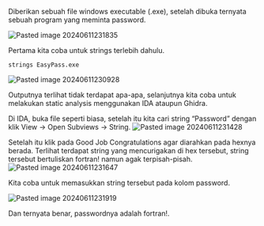 
Diberikan sebuah file windows executable (.exe), setelah dibuka ternyata sebuah program yang meminta password.

![Pasted image 20240611231835](https://github.com/adh1ka/HTB-Writeup/assets/135927661/816f3f8f-9e45-4372-b985-a471220d54d1)

Pertama kita coba untuk strings terlebih dahulu.

```
strings EasyPass.exe
```
![Pasted image 20240611230928](https://github.com/adh1ka/HTB-Writeup/assets/135927661/02f4ce5c-f33a-4187-898f-20ef5e409e87)



Outputnya terlihat tidak terdapat apa-apa, selanjutnya kita coba untuk melakukan static analysis menggunakan IDA ataupun Ghidra.

Di IDA, buka file seperti biasa, setelah itu kita cari string “Password” dengan klik View → Open Subviews → String.
![Pasted image 20240611231428](https://github.com/adh1ka/HTB-Writeup/assets/135927661/79b92be2-a39a-4231-beb5-f52380552be1)


Setelah itu klik pada Good Job Congratulations agar diarahkan pada hexnya berada. Terlihat terdapat string yang mencurigakan di hex tersebut, string tersebut bertuliskan fortran! namun agak terpisah-pisah.
![Pasted image 20240611231647](https://github.com/adh1ka/HTB-Writeup/assets/135927661/3e88ac0f-0054-436f-b296-b529daf5c0df)


Kita coba untuk memasukkan string tersebut pada kolom password.

![Pasted image 20240611231919](https://github.com/adh1ka/HTB-Writeup/assets/135927661/2738c6c7-4bcf-46de-8476-258cf219348a)


Dan ternyata benar, passwordnya adalah fortran!.
